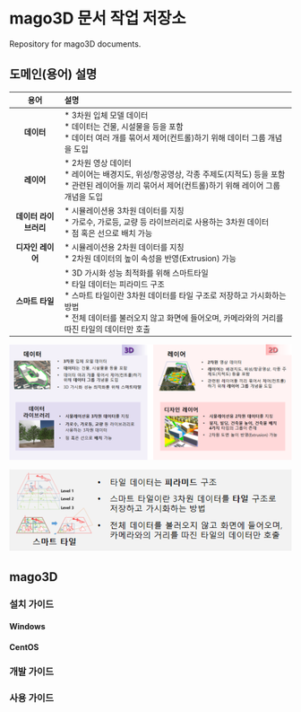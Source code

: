 # mago3D 문서 작업 저장소
Repository for mago3D documents. 

## 도메인(용어) 설명
|       **용어**        | **설명**                                                     |
| :-------------------: | :----------------------------------------------------------- |
|      **데이터**       | * 3차원 입체 모델 데이터  <br />* 데이터는 건물, 시설물을 등을 포함<br />* 데이터 여러 개를 묶어서 제어(컨트롤)하기 위해 데이터 그룹 개념을 도입 |
|      **레이어**       | * 2차원 영상 데이터<br />* 레이어는 배경지도, 위성/항공영상, 각종 주제도(지적도) 등을 포함<br />* 관련된 레이어들 끼리 묶어서 제어(컨트롤)하기 위해 레이어 그룹 개념을 도입 |
| **데이터 라이브러리** | * 시뮬레이션용 3차원 데이터를 지칭<br />* 가로수, 가로등, 교량 등 라이브러리로 사용하는 3차원 데이터<br />* 점 혹은 선으로 배치 가능 |
|   **디자인 레이어**   | * 시뮬레이션용 2차원 데이터를 지칭<br />* 2차원 데이터의 높이 속성을 반영(Extrusion) 가능 |
|    **스마트 타일**    | * 3D 가시화 성능 최적화를 위해 스마트타일<br />* 타일 데이터는 피라미드 구조<br />* 스마트 타일이란 3차원 데이터를 타일 구조로 저장하고 가시화하는 방법<br />* 전체 데이터를 불러오지 않고 화면에 들어오며, 카메라와의 거리를 따진 타일의 데이터만 호출 |

![](./images/9de76378-b910-4658-84e2-b80bd9b90b01.png)

![](./images/ac3cdd08-1095-427d-a981-bd19b3b0acbf.png)

## mago3D
### 설치 가이드
#### Windows
#### CentOS
### 개발 가이드
### 사용 가이드 
